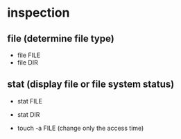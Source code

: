 # inspection

## file (determine file type)

- file FILE
- file DIR

## stat (display file or file system status)

- stat FILE
- stat DIR

- touch -a FILE (change only the access time)
